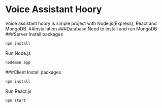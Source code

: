 # Voice Assistant Hoory
Voice assistant hoory is simple project with Node.js(Express), React and MongoDB.
##Installation
###Database
Need to install and run MongoDB
###Server
Install packages
```bash
npm install
```
Run Node.js
```bash
nodemon app
```
###Client
Install packages
```bash
npm install
```
Run React.js
```bash
npm start
```
